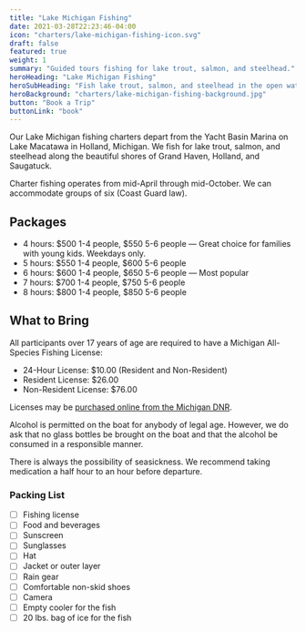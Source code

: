 ```yaml
---
title: "Lake Michigan Fishing"
date: 2021-03-28T22:23:46-04:00
icon: "charters/lake-michigan-fishing-icon.svg"
draft: false
featured: true
weight: 1
summary: "Guided tours fishing for lake trout, salmon, and steelhead."
heroHeading: "Lake Michigan Fishing"
heroSubHeading: "Fish lake trout, salmon, and steelhead in the open waters of Lake Michigan"
heroBackground: "charters/lake-michigan-fishing-background.jpg"
button: "Book a Trip"
buttonLink: "book"
---
```


Our Lake Michigan fishing charters depart from the Yacht Basin Marina on Lake Macatawa in Holland, Michigan. We fish for lake trout, salmon, and steelhead along the beautiful shores of Grand Haven, Holland, and Saugatuck.

Charter fishing operates from mid-April through mid-October. We can accommodate groups of six (Coast Guard law).

## Packages

- 4 hours: $500 1-4 people, $550 5-6 people — Great choice for families with young kids. Weekdays only.
- 5 hours: $550 1-4 people, $600 5-6 people
- 6 hours: $600 1-4 people, $650 5-6 people — Most popular
- 7 hours: $700 1-4 people, $750 5-6 people
- 8 hours: $800 1-4 people, $850 5-6 people

## What to Bring

All participants over 17 years of age are required to have a Michigan All-Species Fishing License:

- 24-Hour License: $10.00 (Resident and Non-Resident)
- Resident License: $26.00
- Non-Resident License: $76.00

Licenses may be [purchased online from the Michigan DNR](https://www.michigan.gov/dnr/0,4570,7-350-79119_79146_82448---,00.html "Michigan DNR Fishing Licenses").

Alcohol is permitted on the boat for anybody of legal age. However, we do ask that no glass bottles be brought on the boat and that the alcohol be consumed in a responsible manner.

There is always the possibility of seasickness. We recommend taking medication a half hour to an hour before departure.

### Packing List

- [ ] Fishing license
- [ ] Food and beverages
- [ ] Sunscreen
- [ ] Sunglasses
- [ ] Hat
- [ ] Jacket or outer layer
- [ ] Rain gear
- [ ] Comfortable non-skid shoes
- [ ] Camera
- [ ] Empty cooler for the fish
- [ ] 20 lbs. bag of ice for the fish
